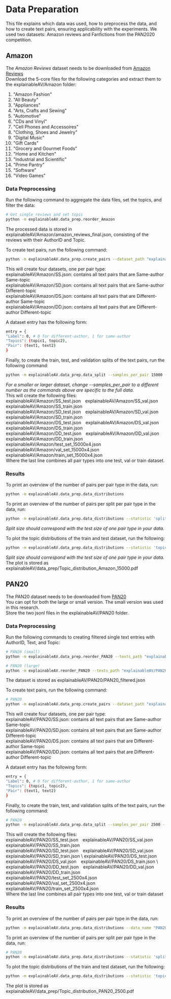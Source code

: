 # Data Preparation
This file explains which data was used, how to preprocess the data, and how to create text pairs, ensuring applicability with the experiments. 
We used two datasets: Amazon reviews and Fanfictions from the PAN2020 competition.

## Amazon
The *Amazon Reviews* dataset needs to be downloaded from [Amazon Reviews](https://nijianmo.github.io/amazon/index.html) \
Download the 5-core files for the following categories and extract them to the explainableAV/Amazon folder:
<ol>
  <li>"Amazon Fashion"</li>
  <li>"All Beauty"</li>
  <li>"Appliances"</li>
  <li>"Arts, Crafts and Sewing"</li>
  <li>"Automotive"</li>
  <li>"CDs and Vinyl"</li>
  <li>"Cell Phones and Accessoires"</li>
  <li>"Clothing, Shoes and Jewelry"</li>
  <li>"Digital Music"</li>
  <li>"Gift Cards"</li>
  <li>"Grocery and Gourmet Foods"</li>
  <li>"Home and Kitchen"</li>
  <li>"Industrial and Scientific"</li>
  <li>"Prime Pantry"</li>
  <li>"Software"</li>
  <li>"Video Games"</li>
</ol> 

### Data Preprocessing
Run the following command to aggregate the data files, set the topics, and filter the data:
```sh
# Get single reviews and set topic
python -m explainableAV.data_prep.reorder_Amazon
```
The processed data is stored in explainableAV/Amazon/amazon_reviews_final.json, consisting of the reviews with their AuthorID and Topic.

To create text pairs, run the following command:
```sh
python -m explainableAV.data_prep.create_pairs --dataset_path "explainableAV/Amazon/amazon_reviews_final.json" --SS_file_path "explainableAV/Amazon/SS.json" --SD_file_path "explainableAV/Amazon/SD.json" --DS_file_path "explainableAV/Amazon/DS.json" --DD_file_path "explainableAV/Amazon/DD.json"
```
This will create four datasets, one per pair type: \
explainableAV/Amazon/SS.json: contains all text pairs that are Same-author Same-topic \
explainableAV/Amazon/SD.json: contains all text pairs that are Same-author Different-topic \
explainableAV/Amazon/DS.json: contains all text pairs that are Different-author Same-topic \
explainableAV/Amazon/DD.json: contains all text pairs that are Different-author Different-topic

A dataset entry has the following form:
```sh
entry = {
"Label": 0, # 0 for different-author, 1 for same-author
"Topics": (topic1, topic2),
"Pair": (text1, text2)
}
```

Finally, to create the train, test, and validation splits of the text pairs, run the following command:
```sh
python -m explainableAV.data_prep.data_split --samples_per_pair 15000 --SS_file_path "explainableAV/Amazon/SS.json" --SD_file_path "explainableAV/Amazon/SD.json" --DS_file_path "explainableAV/Amazon/DS.json" --DD_file_path "explainableAV/Amazon/DD.json"
```
*For a smaller or larger dataset, change --samples_per_pair to a different number as the commands above are specific to the full data.* \
This will create the following files: \
explainableAV/Amazon/SS_test.json&emsp;explainableAV/Amazon/SS_val.json&emsp;explainableAV/Amazon/SS_train.json \
explainableAV/Amazon/SD_test.json&emsp;explainableAV/Amazon/SD_val.json&emsp;explainableAV/Amazon/SD_train.json \
explainableAV/Amazon/DS_test.json&emsp;explainableAV/Amazon/DS_val.json&emsp;explainableAV/Amazon/DS_train.json \
explainableAV/Amazon/DD_test.json&emsp;explainableAV/Amazon/DD_val.json&emsp;explainableAV/Amazon/DD_train.json \
explainableAV/Amazon/test_set_15000x4.json&emsp;explainableAV/Amazon/val_set_15000x4.json&emsp;explainableAV/Amazon/train_set_15000x4.json \
Where the last line combines all pair types into one test, val or train dataset.

### Results
To print an overview of the number of pairs per pair type in the data, run:
```sh
python -m explainableAV.data_prep.data_distributions
```

To print an overview of the number of pairs per split per pair type in the data, run:
```sh
python -m explainableAV.data_prep.data_distributions --statistic 'splits' --split_size 15000
```
*Split size should correspond with the test size of one pair type in your data.*

To plot the topic distributions of the train and test dataset, run the following:
```sh
python -m explainableAV.data_prep.data_distributions --statistic 'topic_distribution' --split_size 15000
```
*Split size should correspond with the test size of one pair type in your data.* \
The plot is stored as explainableAV/data_prep/Topic_distribution_Amazon_15000.pdf

## PAN20
The PAN20 dataset needs to be downloaded from [PAN20](https://zenodo.org/records/3724096) \
You can opt for both the large or small version. The small version was used in this research. \
Store the two jsonl files in the explainableAV/PAN20 folder.

### Data Preprocessing
Run the following commands to creating filtered single text entries with AuthorID, Text, and Topic:
```sh
# PAN20 (small)
python -m explainableAV.data_prep.reorder_PAN20 --texts_path "explainableAV/PAN20/.pan20-authorship-verification-training-small.jsonl" --label_path "explainableAV/PAN20/pan20-authorship-verification-training-small-truth.jsonl"

# PAN20 (large)
python -m explainableAV.reorder_PAN20 --texts_path "explainableAV/PAN20/pan20-authorship-verification-training-large.jsonl" --label_path "explainableAV/PAN20/pan20-authorship-verification-training-large-truth.jsonl"
```
The dataset is stored as explainableAV/PAN20/PAN20_filtered.json

To create text pairs, run the following command:
```sh
# PAN20
python -m explainableAV.data_prep.create_pairs --dataset_path "explainableAV/PAN20/PAN20_filtered.json" --SS_file_path "explainableAV/PAN20/SS.json" --SD_file_path "explainableAV/PAN20/SD.json" --DS_file_path "explainableAV/PAN20/DS.json" --DD_file_path "explainableAV/PAN20/DD.json"
```
This will create four datasets, one per pair type: \
explainableAV/PAN20/SS.json: contains all text pairs that are Same-author Same-topic \
explainableAV/PAN20/SD.json: contains all text pairs that are Same-author Different-topic \
explainableAV/PAN20/DS.json: contains all text pairs that are Different-author Same-topic \
explainableAV/PAN20/DD.json: contains all text pairs that are Different-author Different-topic

A dataset entry has the following form:
```sh
entry = {
"Label": 0, # 0 for different-author, 1 for same-author
"Topics": (topic1, topic2),
"Pair": (text1, text2)
}
```

Finally, to create the train, test, and validation splits of the text pairs, run the following command:
```sh
# PAN20
python -m explainableAV.data_prep.data_split --samples_per_pair 2500 --SS_file_path "explainableAV/PAN20/SS.json" --SD_file_path "explainableAV/PAN20/SD.json" --DS_file_path "explainableAV/PAN20/DS.json" --DD_file_path "explainableAV/PAN20/DD.json"
```
This will create the following files: \
explainableAV/PAN20/SS_test.json&emsp;explainableAV/PAN20/SS_val.json&emsp;explainableAV/PAN20/SS_train.json \
explainableAV/PAN20/SD_test.json&emsp;explainableAV/PAN20/SD_val.json&emsp;explainableAV/PAN20/SD_train.json \ 
explainableAV/PAN20/DS_test.json&emsp;explainableAV/PAN20/DS_val.json&emsp;explainableAV/PAN20/DS_train.json \ 
explainableAV/PAN20/DD_test.json&emsp;explainableAV/PAN20/DD_val.json&emsp;explainableAV/PAN20/DD_train.json \
explainableAV/PAN20/test_set_2500x4.json&emsp;explainableAV/PAN20/val_set_2500x4.json&emsp;explainableAV/PAN20/train_set_2500x4.json \
Where the last line combines all pair types into one test, val or train dataset

### Results

To print an overview of the number of pairs per pair type in the data, run:
```sh
python -m explainableAV.data_prep.data_distributions --data_name "PAN20"
```

To print an overview of the number of pairs per split per pair type in the data, run:
```sh
# PAN20
python -m explainableAV.data_prep.data_distributions --statistic 'splits' --data_name "PAN20" --split_size 2500
```

To plot the topic distributions of the train and test dataset, run the following:
```sh
python -m explainableAV.data_prep.data_distributions --statistic 'topic_distribution' --data_name "PAN20" --split_size 2500
```
The plot is stored as explainableAV/data_prep/Topic_distribution_PAN20_2500.pdf
